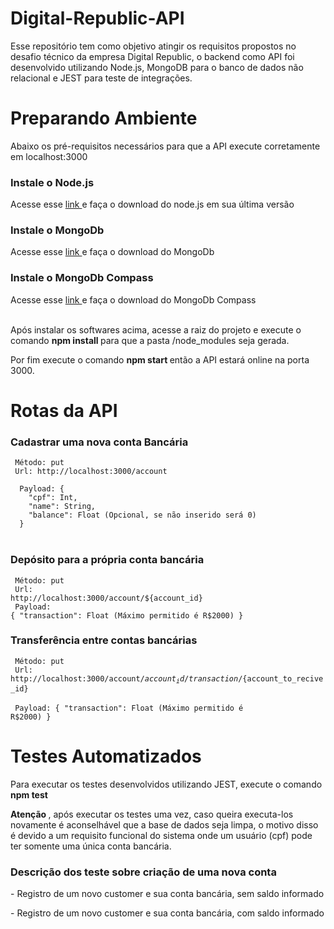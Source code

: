 # Digital-Republic-API

<p>Esse repositório tem como objetivo atingir os requisitos propostos no desafio técnico da empresa Digital Republic, o backend como API foi desenvolvido utilizando Node.js, MongoDB para o banco de dados não relacional e JEST para teste de integrações.</p>

# Preparando Ambiente
<p> Abaixo os pré-requisitos necessários para que a API execute corretamente em localhost:3000 <p>

<h3> Instale o Node.js </h3>
<span> Acesse esse <a href="https://nodejs.org/en/download/" target="_blank"> link </a> e faça o download do node.js em sua última versão </span>

<h3> Instale o MongoDb </h3>
<span> Acesse esse <a href="https://www.mongodb.com/try/download/community" target="_blank"> link </a> e faça o download do MongoDb </span>

<h3> Instale o MongoDb Compass </h3>
<span> Acesse esse <a href="https://www.mongodb.com/try/download/compass" target="_blank"> link </a> e faça o download do MongoDb Compass </span><br><br>
 
<p> Após instalar os softwares acima, acesse a raiz do projeto e execute o comando <strong> npm install </strong> para que a pasta /node_modules seja gerada.</p>
<p> Por fim execute o comando <strong> npm start </strong> então a API estará online na porta 3000.</p>

# Rotas da API

<h3> Cadastrar uma nova conta Bancária</h3>
<code> Método: put </code> <br>
<code> Url: http://localhost:3000/account </code><br>
<code>
  Payload: {
    "cpf": Int,
    "name": String,
    "balance": Float (Opcional, se não inserido será 0)
  } 
</code><br>

<h3> Depósito para a própria conta bancária</h3>

<code> Método: put </code> <br>
<code> Url: http://localhost:3000/account/${account_id} </code><br>
<code>
  Payload: {
    "transaction": Float (Máximo permitido é R$2000)
  } 
</code><br>

<h3> Transferência entre contas bancárias</h3>

<code> Método: put </code> <br>
<code> Url: http://localhost:3000/account/${account_id}/transaction/${account_to_recive_id} </code><br>
<code>
  Payload: {
    "transaction": Float (Máximo permitido é R$2000)
  } 
</code><br>

# Testes Automatizados
<p> Para executar os testes desenvolvidos utilizando JEST, execute o comando <strong>npm test</strong></p>
<p> <strong> Atenção </strong>, após executar os testes uma vez, caso queira executa-los novamente é aconselhável que a base de dados seja limpa, o motivo disso é devido a um requisito funcional do sistema onde um usuário (cpf) pode ter somente uma única conta bancária. </p>

<h3> Descrição dos teste sobre criação de uma nova conta </h3>

<p> - Registro de um novo customer e sua conta bancária, sem saldo informado </p>
<p> - Registro de um novo customer e sua conta bancária, com saldo informado </p>

 
